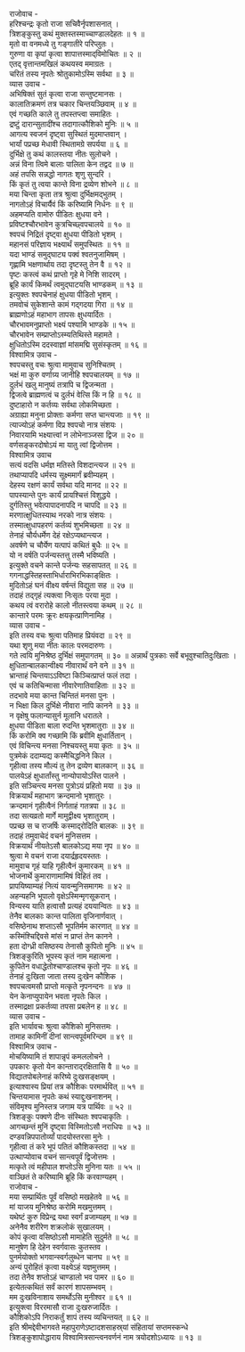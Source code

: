 राजोवाच -  
हरिश्चन्द्रः कृतो राजा सचिवैर्नृपशासनात् ।  
त्रिशङ्कुस्तु कथं मुक्तस्तस्माच्चाण्डालदेहतः ॥ १ ॥  
मृतो वा वनमध्ये तु गङ्गातीरे परिप्लुतः ।  
गुरुणा वा कृपां कृत्वा शापात्तस्माद्‌विमोचितः ॥ २ ॥  
एतद्‌ वृत्तान्तमखिलं कथयस्व ममाग्रतः ।  
चरितं तस्य नृपतेः श्रोतुकामोऽस्मि सर्वथा ॥ ३ ॥  
व्यास उवाच -  
अभिषिक्तं सुतं कृत्वा राजा सन्तुष्टमानसः ।  
कालातिक्रमणं तत्र चकार चिन्तयञ्छिवाम् ॥ ४ ॥  
एवं गच्छति काले तु तपस्तप्त्वा समाहितः ।  
द्रष्टुं दारान्सुतादींश्च तदागात्कौशिको मुनिः ॥ ५ ॥  
आगत्य स्वजनं दृष्ट्वा सुस्थितं मुदमाप्तवान् ।  
भार्यां पप्रच्छ मेधावी स्थितामग्रे सपर्यया ॥ ६ ॥  
दुर्भिक्षे तु कथं कालस्तया नीतः सुलोचने ।  
अन्नं विना त्विमे बालाः पालिता केन तद्वद ॥ ७ ॥  
अहं तपसि सन्नद्धो नागतः शृणु सुन्दरि ।  
किं कृतं तु त्वया कान्ते विना द्रव्येण शोभने ॥ ८ ॥  
मया चिन्ता कृता तत्र श्रुत्वा दुर्भिक्षमद्‌भुतम् ।  
नागतोऽहं विचार्यैवं किं करिष्यामि निर्धनः ॥ ९ ॥  
अहमप्यति वामोरु पीडितः क्षुधया वने ।  
प्रविष्टश्चौरभावेन कुत्रचिच्छ्वपचालये ॥ १० ॥  
श्वपचं निद्रितं दृष्ट्वा क्षुधया पीडितो भृशम् ।  
महानसं परिज्ञाय भक्ष्यार्थं समुपस्थितः ॥ ११ ॥  
यदा भाण्डं समुद्‌घाट्य पक्वं श्वतनुजामिषम् ।  
गृह्णामि भक्षणार्थाय तदा दृष्टस्तु तेन वै ॥ १२ ॥  
पृष्टः कस्त्वं कथं प्राप्तो गृहे मे निशि सादरम् ।  
ब्रूहि कार्यं किमर्थं त्वमुद्‌घाटयसि भाण्डकम् ॥ १३ ॥  
इत्युक्तः श्वपचेनाहं क्षुधया पीडितो भृशम् ।  
तमवोचं सुकेशान्ते कामं गद्‌गदया गिरा ॥ १४ ॥  
ब्राह्मणोऽहं महाभाग तापसः क्षुधयार्दितः ।  
चौरभावमनुप्राप्तो भक्ष्यं पश्यामि भाण्डके ॥ १५ ॥  
चौरभावेन सम्प्राप्तोऽस्म्यतिथिस्ते महामते ।  
क्षुधितोऽस्मि ददस्वाज्ञां मांसमद्मि सुसंस्कृतम् ॥ १६ ॥  
विश्वामित्र उवाच -  
श्वपचस्तु वचः श्रुत्वा मामुवाच सुनिश्चितम् ।  
भक्षं मा कुरु वर्णाग्र्य जानीहि श्वपचालयम् ॥ १७ ॥  
दुर्लभं खलु मानुष्यं तत्रापि च द्विजन्मता ।  
द्विजत्वे ब्राह्मणत्वं च दुर्लभं वेत्सि किं न हि ॥ १८ ॥  
दुष्टाहारो न कर्तव्यः सर्वथा लोकमिच्छता ।  
अग्राह्या मनुना प्रोक्ताः कर्मणा सप्त चान्त्यजाः ॥ १९ ॥  
त्याज्योऽहं कर्मणा विप्र श्वपचो नात्र संशयः ।  
निवारयामि भक्ष्यात्त्वां न लोभेनाञ्जसा द्विज ॥ २० ॥  
वर्णसङ्करदोषोऽयं मा यातु त्वां द्विजोत्तम ।  
विश्वामित्र उवाच  
सत्यं वदसि धर्मज्ञ मतिस्ते विशदान्त्यज ॥ २१ ॥  
तथाप्यापदि धर्मस्य सूक्ष्ममार्गं ब्रवीम्यहम् ।  
देहस्य रक्षणं कार्यं सर्वथा यदि मानद ॥ २२ ॥  
पापस्यान्ते पुनः कार्यं प्रायश्चित्तं विशुद्धये ।  
दुर्गतिस्तु भवेत्पापादनापदि न चापदि ॥ २३ ॥  
मरणात्क्षुधितस्याथ नरको नात्र संशयः ।  
तस्मात्क्षुधापहरणं कर्तव्यं शुभमिच्छता ॥ २४ ॥  
तेनाहं चौर्यधर्मेण देहं रक्षेऽप्यथान्त्यज ।  
अवर्षणे च चौर्येण यत्पापं कथितं बुधैः ॥ २५ ॥  
यो न वर्षति पर्जन्यस्तत्तु तस्मै भविष्यति ।  
इत्युक्ते वचने कान्ते पर्जन्यः सहसापतत् ॥ २६ ॥  
गगनाद्धस्तिहस्ताभिर्धाराभिरभिकाङ्‌क्षितः ।  
मुदितोऽहं घनं वीक्ष्य वर्षन्तं विद्युता सह ॥ २७ ॥  
तदाहं तद्‌गृहं त्यक्त्वा निःसृतः परया मुदा ।  
कथय त्वं वरारोहे कालो नीतस्त्वया कथम् ॥ २८ ॥  
कान्तारे परमः क्रूरः क्षयकृत्प्राणिनामिह ।  
व्यास उवाच -  
इति तस्य वचः श्रुत्वा पतिमाह प्रियंवदा ॥ २९ ॥  
यथा शृणु मया नीतः कालः परमदारुणः ।  
गते त्वयि मुनिश्रेष्ठ दुर्भिक्षं समुपागतम् ॥ ३० ॥
अन्नार्थं पुत्रकाः सर्वे बभूवुश्चातिदुःखिताः ।  
क्षुधितान्बालकान्वीक्ष्य नीवारार्थं वने वने ॥ ३१ ॥  
भ्रान्ताहं चिन्तयाऽऽविष्टा किञ्चित्प्राप्तं फलं तदा ।  
एवं च कतिचिन्मासा नीवारेणातिवाहिताः ॥ ३२ ॥  
तदभावे मया कान्त चिन्तितं मनसा पुनः ।  
न भिक्षा किल दुर्भिक्षे नीवारा नापि कानने ॥ ३३ ॥  
न वृक्षेषु फलान्यासुर्न मूलानि धरातले ।  
क्षुधया पीडिता बाला रुदन्ति भृशमातुराः ॥ ३४ ॥  
किं करोमि क्व गच्छामि किं ब्रवीमि क्षुधार्तितान् ।  
एवं विचिन्त्य मनसा निश्चयस्तु मया कृतः ॥ ३५ ॥  
पुत्रमेकं ददाम्यद्य कस्मैचिद्धनिने किल ।  
गृहीत्वा तस्य मौल्यं तु तेन द्रव्येण बालकान् ॥ ३६ ॥  
पालयेऽहं क्षुधार्तांस्तु नान्योपायोऽस्ति पालने ।  
इति सञ्चिन्त्य मनसा पुत्रोऽयं प्रहितो मया ॥ ३७ ॥  
विक्रयार्थं महाभाग क्रन्दमानो भृशातुरः ।  
क्रन्दमानं गृहीत्वैनं निर्गताहं गतत्रपा ॥ ३८ ॥  
तदा सत्यव्रतो मार्गे मामुद्वीक्ष्य भृशातुराम् ।  
पप्रच्छ स च राजर्षिः कस्माद्‌रोदिति बालकः ॥ ३९ ॥  
तदाहं तमुवाचेदं वचनं मुनिसत्तम ।  
विक्रयार्थं नीयतेऽसौ बालकोऽद्य मया नृप ॥ ४० ॥  
श्रुत्वा मे वचनं राजा दयार्द्रहृदयस्ततः ।  
मामुवाच गृहं याहि गृहीत्वैनं कुमारकम् ॥ ४१ ॥  
भोजनार्थे कुमाराणामामिषं विहितं तव ।  
प्रापयिष्याम्यहं नित्यं यावन्मुनिसमागमः ॥ ४२ ॥  
अहन्यहनि भूपालो वृक्षेऽस्मिन्मृगसूकरान् ।  
विन्यस्य याति हत्वासौ प्रत्यहं दययान्वितः ॥ ४३ ॥  
तेनैव बालकाः कान्त पालिता वृजिनार्णवात् ।  
वसिष्ठेनाथ शप्ताऽसौ भूपतिर्मम कारणात् ॥ ४४ ॥  
कस्मिंश्चिद्दिवसे मांसं न प्राप्तं तेन कानने ।  
हता दोग्ध्री वसिष्ठस्य तेनासौ कुपितो मुनिः ॥ ४५ ॥  
त्रिशङ्कुरिति भूपस्य कृतं नाम महात्मना ।  
कुपितेन वधाद्धेतोश्चाण्डालश्च कृतो नृपः ॥ ४६ ॥  
तेनाहं दुःखिता जाता तस्य दुःखेन कौशिक ।  
श्वपचत्वमसौ प्राप्तो मत्कृते नृपनन्दनः ॥ ४७ ॥  
येन केनाप्युपायेन भवता नृपतेः किल ।  
तस्माद्रक्षा प्रकर्तव्या तपसा प्रबलेन ह ॥ ४८ ॥  
व्यास उवाच -  
इति भार्यावचः श्रुत्वा कौशिको मुनिसत्तमः ।  
तामाह कामिनीं दीनां सान्त्वपूर्वमरिन्दम ॥ ४९ ॥  
विश्वामित्र उवाच -  
मोचयिष्यामि तं शापान्नृपं कमललोचने ।  
उपकारः कृतो येन कान्ताराद्‌रक्षितासि वै ॥ ५० ॥  
विद्यातपोबलेनाहं करिष्ये दुःखसङ्क्षयम् ।  
इत्याश्वास्य प्रियां तत्र कौशिकः परमार्थवित् ॥ ५१ ॥  
चिन्तयामास नृपतेः कथं स्याद्दुःखनाशनम् ।  
संविमृश्य मुनिस्तत्र जगाम यत्र पार्थिवः ॥ ५२ ॥  
त्रिशङ्कुः पक्वणे दीनः संस्थितः श्वपचाकृतिः ।  
आगच्छन्तं मुनिं दृष्ट्वा विस्मितोऽसौ नराधिपः ॥ ५३ ॥  
दण्डवन्निपपातोर्व्यां पादयोस्तरसा मुनेः ।  
गृहीत्वा तं करे भूपं पतितं कौशिकस्तदा ॥ ५४ ॥  
उत्थाप्योवाच वचनं सान्त्वपूर्वं द्विजोत्तमः ।  
मत्कृते त्वं महीपाल शप्तोऽसि मुनिना यतः ॥ ५५ ॥  
वाञ्छितं ते करिष्यामि ब्रूहि किं करवाण्यहम् ।  
राजोवाच -  
मया सम्प्रार्थितः पूर्वं वसिष्ठो मखहेतवे ॥ ५६ ॥  
मां याजय मुनिश्रेष्ठ करोमि मखमुत्तमम् ।  
यथेष्टं कुरु विप्रेन्द्र यथा स्वर्गं व्रजाम्यहम् ॥ ५७ ॥  
अनेनैव शरीरेण शक्रलोकं सुखालयम् ।  
कोपं कृत्वा वसिष्ठोऽसौ मामाहेति सुदुर्मते ॥ ५८ ॥  
मानुषेण हि देहेन स्वर्गवासः कुतस्तव ।  
पुनर्मयोक्तो भगवान्स्वर्गलुब्धेन चानघ ॥ ५९ ॥  
अन्यं पुरोहितं कृत्वा यक्ष्येऽहं यज्ञमुत्तमम् ।  
तदा तेनैव शप्तोऽहं चाण्डालो भव पामर ॥ ६० ॥  
इत्येतत्कथितं सर्वं कारणं शापसम्भवम् ।  
मम दुःखविनाशाय समर्थोऽसि मुनीश्वर ॥ ६१ ॥  
इत्युक्त्वा विररमासौ राजा दुःखरुजार्दितः ।  
कौशिकोऽपि निराकर्तुं शापं तस्य व्यचिन्तयत् ॥ ६२ ॥  
इति श्रीमद्देवीभागवते महापुराणेऽष्टादशसाहस्र्यां संहितायां सप्तमस्कन्धे  
त्रिशङ्कुशापोद्धाराय विश्वामित्रसान्त्वनवर्णनं नाम त्रयोदशोऽध्यायः ॥ १३ ॥

